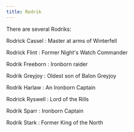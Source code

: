 ```yaml
---
title: Rodrik
---
```


There are several Rodriks:

Rodrick Cassel : Master at arms of Winterfell

Rodrick Flint : Former Night's Watch Commander

Rodrik Freeborn : Ironborn raider

Rodrik Greyjoy : Oldest son of Balon Greyjoy

Rodrik Harlaw : An Ironborn Captain

Rodrick Ryswell : Lord of the Rills

Rodrik Sparr : Ironborn Captain

Rodrik Stark : Former King of the North


